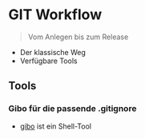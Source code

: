 # GIT Workflow

> Vom Anlegen bis zum Release


- Der klassische Weg
- Verfügbare Tools



## Tools


### Gibo für die passende .gitignore


- [gibo](https://github.com/simonwhitaker/gibo) ist ein Shell-Tool
